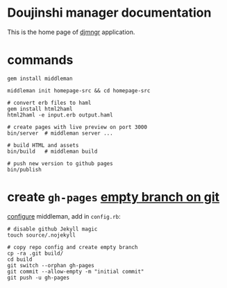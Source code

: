 # Doujinshi manager documentation

This is the home page of [djmngr](https://github.com/ryoga-chan/djmngr-hp) application.

# commands

~~~shell
gem install middleman

middleman init homepage-src && cd homepage-src

# convert erb files to haml
gem install html2haml
html2haml -e input.erb output.haml

# create pages with live preview on port 3000
bin/server  # middleman server ...

# build HTML and assets
bin/build   # middleman build

# push new version to github pages
bin/publish
~~~

# create `gh-pages` [empty branch on git](https://stackoverflow.com/questions/13969050/creating-a-new-empty-branch-for-a-new-project/70701283#70701283https://stackoverflow.com/questions/13969050/creating-a-new-empty-branch-for-a-new-project/70701283#70701283https://stackoverflow.com/questions/13969050/creating-a-new-empty-branch-for-a-new-project/70701283#70701283)

[configure](https://stackoverflow.com/questions/27680342/how-to-deploy-a-middleman-site-to-github-user-page/27687486#27687486) middleman, add in `config.rb`:

~~~shell
# disable github Jekyll magic
touch source/.nojekyll

# copy repo config and create empty branch
cp -ra .git build/
cd build
git switch --orphan gh-pages
git commit --allow-empty -m "initial commit"
git push -u gh-pages
~~~
